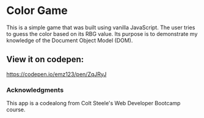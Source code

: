 ﻿# Color Game

This is a simple game that was built using vanilla JavaScript. The user tries to guess the color based on its RBG value. Its purpose is to demonstrate my knowledge of the Document Object Model (DOM). 

## View it on codepen:

https://codepen.io/emz123/pen/ZqJRyJ


### Acknowledgments

This app is a codealong from Colt Steele's Web Developer Bootcamp course. 